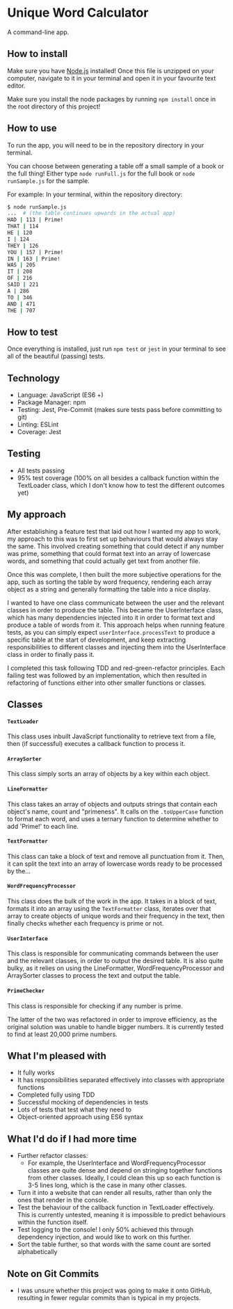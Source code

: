 # Unique Word Calculator

A command-line app.

## How to install

Make sure you have [Node.js](https://nodejs.org/en/) installed! Once this file
is unzipped on your computer, navigate to it in your terminal and open it in
your favourite text editor.

Make sure you install the node packages by running `npm install` once in the
root directory of this project!

## How to use

To run the app, you will need to be in the repository directory in your
terminal.

You can choose between generating a table off a small sample of a book or the
full thing! Either type `node runFull.js` for the full book or `node
runSample.js` for the sample.

For example: In your terminal, within the repository directory:

```bash
$ node runSample.js
...  # (the table continues upwards in the actual app)
HAD | 113 | Prime!
THAT | 114
HE | 120
I | 124
THEY | 126
YOU | 157 | Prime!
IN | 163 | Prime!
WAS | 205
IT | 208
OF | 216
SAID | 221
A | 286
TO | 346
AND | 471
THE | 707
```

## How to test

Once everything is installed, just run `npm test` or `jest` in your terminal to
see all of the beautiful (passing) tests.

## Technology

* Language: JavaScript (ES6 +)
* Package Manager: npm
* Testing: Jest, Pre-Commit (makes sure tests pass before committing to git)
* Linting: ESLint
* Coverage: Jest

## Testing

* All tests passing
* 95% test coverage (100% on all besides a callback function within the
  TextLoader class, which I don't know how to test the different outcomes yet)

## My approach

After establishing a feature test that laid out how I wanted my app to work, my
approach to this was to first set up behaviours that would always stay the same.
This involved creating something that could detect if any number was prime,
something that could format text into an array of lowercase words, and something
that could actually get text from another file.

Once this was complete, I then built the more subjective operations for the app,
such as sorting the table by word frequency, rendering each array object as a
string and generally formatting the table into a nice display.

I wanted to have one class communicate between the user and the relevant classes
in order to produce the table. This became the UserInterface class, which has
many dependencies injected into it in order to format text and produce a table
of words from it. This approach helps when running feature tests, as you can
simply expect `userInterface.processText` to produce a specific table at the
start of development, and keep extracting responsibilities to different classes
and injecting them into the UserInterface class in order to finally pass it.

I completed this task following TDD and red-green-refactor principles. Each
failing test was followed by an implementation, which then resulted in
refactoring of functions either into other smaller functions or classes.

## Classes

#### `TextLoader`

This class uses inbuilt JavaScript functionality to retrieve text from a file,
then (if successful) executes a callback function to process it.

#### `ArraySorter`

This class simply sorts an array of objects by a key within each object.

#### `LineFormatter`

This class takes an array of objects and outputs strings that contain each
object's name, count and "primeness". It calls on the `.toUpperCase` function to
format each word, and uses a ternary function to determine whether to add
'Prime!' to each line.

#### `TextFormatter`

This class can take a block of text and remove all punctuation from it. Then, it
can split the text into an array of lowercase words ready to be processed by
the...

#### `WordFrequencyProcessor`

This class does the bulk of the work in the app. It takes in a block of text,
formats it into an array using the `TextFormatter` class, iterates over that
array to create objects of unique words and their frequency in the text, then
finally checks whether each frequency is prime or not.

#### `UserInterface`

This class is responsible for communicating commands between the user and the
relevant classes, in order to output the desired table. It is also quite bulky,
as it relies on using the LineFormatter, WordFrequencyProcessor and ArraySorter
classes to process the text and output the table.

#### `PrimeChecker`

This class is responsible for checking if any number is prime.

The latter of the two was refactored in order to improve efficiency, as the
original solution was unable to handle bigger numbers. It is currently tested to
find at least 20,000 prime numbers.

## What I'm pleased with

* It fully works
* It has responsibilities separated effectively into classes with appropriate
  functions
* Completed fully using TDD
* Successful mocking of dependencies in tests
* Lots of tests that test what they need to
* Object-oriented approach using ES6 syntax

## What I'd do if I had more time

* Further refactor classes:
  * For example, the UserInterface and WordFrequencyProcessor classes are quite
    dense and depend on stringing together functions from other classes.
    Ideally, I could clean this up so each function is 3-5 lines long, which is
    the case in many other classes.
* Turn it into a website that can render all results, rather than only the ones
  that render in the console.
* Test the behaviour of the callback function in TextLoader effectively. This is
  currently untested, meaning it is impossible to predict behaviours within the
  function itself.
* Test logging to the console! I only 50% achieved this through dependency
  injection, and would like to work on this further.
* Sort the table further, so that words with the same count are sorted
  alphabetically

## Note on Git Commits

* I was unsure whether this project was going to make it onto GitHub, resulting
  in fewer regular commits than is typical in my projects.
